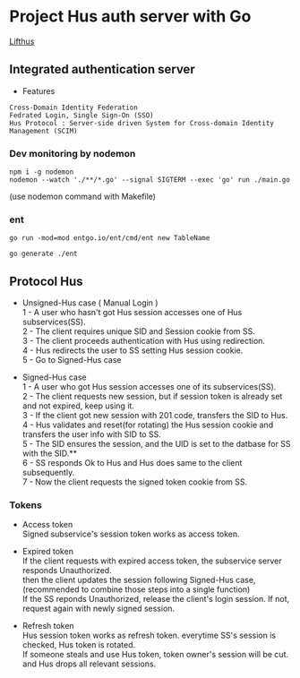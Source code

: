 # Project Hus auth server with Go
[Lifthus](https://docs.google.com/presentation/d/1UiRTRIvArtJDfQevNZeZTeK4EXtu1o76/edit?usp=share_link&ouid=108170774438783580095&rtpof=true&sd=true)
## Integrated authentication server
* Features
```
Cross-Domain Identity Federation
Fedrated Login, Single Sign-On (SSO)
Hus Protocol : Server-side driven System for Cross-domain Identity Management (SCIM)
```

### Dev monitoring by nodemon

```
npm i -g nodemon
nodemon --watch './**/*.go' --signal SIGTERM --exec 'go' run ./main.go
```
(use nodemon command with Makefile)

### ent

```
go run -mod=mod entgo.io/ent/cmd/ent new TableName

go generate ./ent
```

## Protocol Hus
- Unsigned-Hus case ( Manual Login )<br>
  1 - A user who hasn't got Hus session accesses one of Hus subservices(SS).<br>
  2 - The client requires unique SID and Session cookie from SS.<br>
  3 - The client proceeds authentication with Hus using redirection.<br>
  4 - Hus redirects the user to SS setting Hus session cookie.<br>
  5 - Go to Signed-Hus case<br>

- Signed-Hus case<br>
  1 - A user who got Hus session accesses one of its subservices(SS).<br>
  2 - The client requests new session, but if session token is already set and not expired, keep using it.<br>
  3 - If the client got new session with 201 code, transfers the SID to Hus.<br>
  4 - Hus validates and reset(for rotating) the Hus session cookie and transfers the user info with SID to SS.<br>
  5 - The SID ensures the session, and the UID is set to the datbase for SS with the SID.**<br>
  6 - SS responds Ok to Hus and Hus does same to the client subsequently.<br>
  7 - Now the client requests the signed token cookie from SS.<br>


### Tokens
- Access token<br>
  Signed subservice's session token works as access token.<br>

- Expired token<br>
  If the client requests with expired access token, the subservice server responds Unauthorized.<br>
  then the client updates the session following Signed-Hus case, (recommended to combine those steps into a single function)<br>
  If the SS reponds Unauthorized, release the client's login session. If not, request again with newly signed session.<br>

- Refresh token<br>
  Hus session token works as refresh token. everytime SS's session is checked, Hus token is rotated.<br>
  If someone steals and use Hus token, token owner's session will be cut. and Hus drops all relevant sessions.
